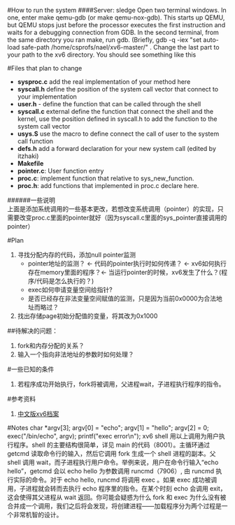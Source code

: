 #How to run the system
####Server: sledge
Open two terminal windows. In one, enter make qemu-gdb (or make qemu-nox-gdb). This starts up QEMU, but QEMU stops just before the processor executes the first instruction and waits for a debugging connection from GDB. In the second terminal, from the same directory you ran make, run gdb. (Briefly, gdb -q -iex "set auto-load safe-path /home/csprofs/nael/xv6-master/" . Change the last part to your path to the xv6 directory. You should see something like this

#Files that plan to change
- **sysproc.c** add the real implementation of your method here
- **syscall.h** define the position of the system call vector that connect to your implementation
- **user.h** - define the function that can be called through the shell
- **syscall.c** external define the function that connect the shell and the kernel, use the position defined in syscall.h to add the function to the system call vector
- **usys.S** use the macro to define connect the call of user to the system call function
- **defs.h** add a forward declaration for your new system call (edited by itzhaki)
- **Makefile**
- **pointer.c**: User function entry
- **proc.c**: implement function that relative to sys_new_function.
- **proc.h**: add functions that implemented in proc.c declare here.

######一些说明	
上面是添加系统调用的一些基本更改，若想改变系统调用（pointer）的实现，只需要改变proc.c里面的pointer就好（因为syscall.c里面的sys_pointer直接调用的pointer）
	
	

#Plan
1. 寻找分配内存的代码，添加null pointer监测
	- pointer地址的监测？ <- 代码的pointer执行时如何传递？ <- xv6如何执行存在memory里面的程序？<- 当运行pointer的时候，xv6发生了什么？(程序/代码是怎么执行的？)
	- exec如何申请变量空间给指针? 
	- 是否已经存在非法变量空间赋值的监测，只是因为当前0x0000为合法地址而略过？
2. 找出存储page初始分配值的变量，将其改为0x1000


##待解决的问题：
1. fork和内存分配的关系？
2. 输入一个指向非法地址的参数时如何处理？

#一些已知的条件
1. 若程序成功开始执行，fork将被调用，父进程wait，子进程执行程序的指令。 

#参考资料
1. [中文版xv6档案](https://th0ar.gitbooks.io/xv6-chinese/content/content/chapter0.html)


#Notes
	char *argv[3];
	argv[0] = "echo";
	argv[1] = "hello";
	argv[2] = 0;
	exec("/bin/echo", argv);
	printf("exec error\n");
xv6 shell 用以上调用为用户执行程序。shell 的主要结构很简单，详见 main 的代码（8001）。主循环通过 getcmd 读取命令行的输入，然后它调用 fork 生成一个 shell 进程的副本。父 shell 调用 wait，而子进程执行用户命令。举例来说，用户在命令行输入“echo hello”，getcmd 会以 echo hello 为参数调用 runcmd（7906）, 由 runcmd 执行实际的命令。对于 echo hello, runcmd 将调用 exec 。如果 exec 成功被调用，子进程就会转而去执行 echo 程序里的指令。在某个时刻 echo 会调用 exit，这会使得其父进程从 wait 返回。你可能会疑惑为什么 fork 和 exec 为什么没有被合并成一个调用，我们之后将会发现，将创建进程——加载程序分为两个过程是一个非常机智的设计。